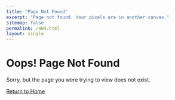 ```yaml
---
title: "Page Not Found"
excerpt: "Page not found. Your pixels are in another canvas."
sitemap: false
permalink: /404.html
layout: single
---
```


# Oops! Page Not Found

Sorry, but the page you were trying to view does not exist.

[Return to Home](/)
